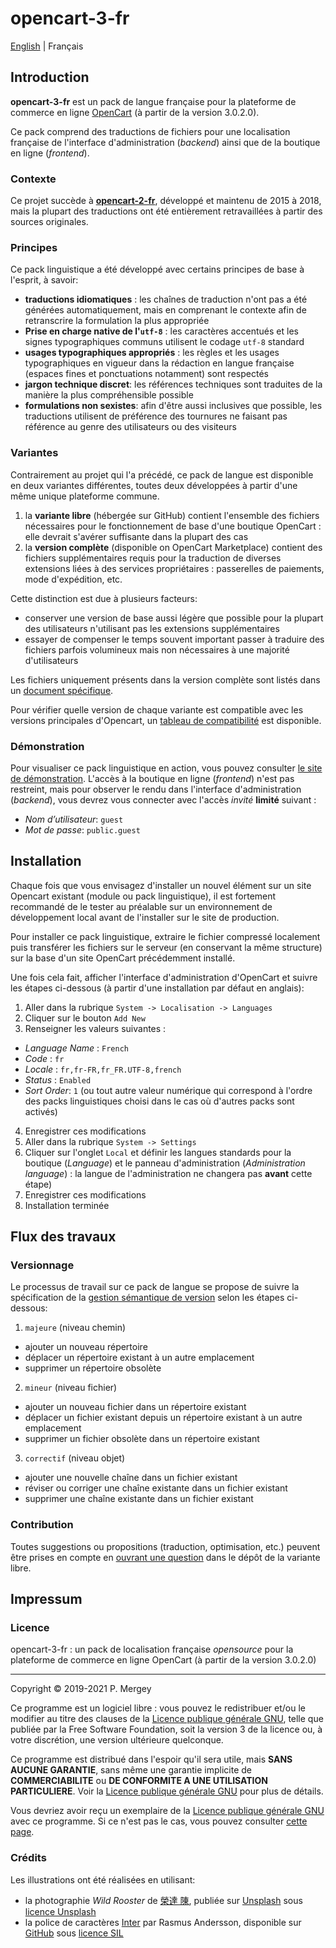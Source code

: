 # opencart-3-fr

[English](README.md) | Français

## Introduction

**opencart-3-fr** est un pack de langue française pour la plateforme de commerce en ligne [OpenCart](http://www.opencart.com/) (à partir de la version 3.0.2.0).

Ce pack comprend des traductions de fichiers pour une localisation française de l'interface d'administration (_backend_) ainsi que de la boutique en ligne (_frontend_).

### Contexte

Ce projet succède à [**opencart-2-fr**](https://github.com/gizmecano/opencart-2-fr/), développé et maintenu de 2015 à 2018, mais la plupart des traductions ont été entièrement retravaillées à partir des sources originales.

### Principes

Ce pack linguistique a été développé avec certains principes de base à l'esprit, à savoir:

- **traductions idiomatiques** : les chaînes de traduction n'ont pas a été générées automatiquement, mais en comprenant le contexte afin de retranscrire la formulation la plus appropriée
- **Prise en charge native de l'`utf-8`** : les caractères accentués et les signes typographiques communs utilisent le codage `utf-8` standard
- **usages typographiques appropriés** : les règles et les usages typographiques en vigueur dans la rédaction en langue française (espaces fines et ponctuations notamment) sont respectés
- **jargon technique discret**: les références techniques sont traduites de la manière la plus compréhensible possible
- **formulations non sexistes**: afin d'être aussi inclusives que possible, les traductions utilisent de préférence des tournures ne faisant pas référence au genre des utilisateurs ou des visiteurs

### Variantes

Contrairement au projet qui l'a précédé, ce pack de langue est disponible en deux variantes différentes, toutes deux développées à partir d'une même unique plateforme commune.

  1. la **variante libre** (hébergée sur GitHub) contient l'ensemble des fichiers nécessaires pour le fonctionnement de base d'une boutique OpenCart : elle devrait s'avérer suffisante dans la plupart des cas
  2. la **version complète** (disponible on OpenCart Marketplace) contient des fichiers supplémentaires requis pour la traduction de diverses extensions liées à des services propriétaires : passerelles de paiements, mode d'expédition, etc.

Cette distinction est due à plusieurs facteurs:

  - conserver une version de base aussi légère que possible pour la plupart des utilisateurs n'utilisant pas les extensions supplémentaires
  - essayer de compenser le temps souvent important passer à traduire des fichiers parfois volumineux mais non nécessaires à une majorité d'utilisateurs

Les fichiers uniquement présents dans la version complète sont listés dans un [document spécifique](cleavage.csv).

Pour vérifier quelle version de chaque variante est compatible avec les versions principales d'Opencart, un [tableau de compatibilité](compatibility.csv) est disponible.

### Démonstration

Pour visualiser ce pack linguistique en action, vous pouvez consulter [le site de démonstration](http://ocf.gizmecano.net/). L'accès à la boutique en ligne (_frontend_) n'est pas restreint, mais pour observer le rendu dans l'interface d'administration (_backend_), vous devrez vous connecter avec l'accès _invité_ **limité** suivant :

  - _Nom d’utilisateur_: `guest`
  - _Mot de passe_: `public.guest`

## Installation

Chaque fois que vous envisagez d'installer un nouvel élément sur un site Opencart existant (module ou pack linguistique), il est fortement recommandé de le tester au préalable sur un environnement de développement local avant de l'installer sur le site de production.

Pour installer ce pack linguistique, extraire le fichier compressé localement puis transférer les fichiers sur le serveur (en conservant la même structure) sur la base d'un site OpenCart précédemment installé.

Une fois cela fait, afficher l'interface d'administration d'OpenCart et suivre les étapes ci-dessous (à partir d'une installation par défaut en anglais):

1. Aller dans la rubrique `System -> Localisation -> Languages`
2. Cliquer sur le bouton `Add New`
3. Renseigner les valeurs suivantes :
  - _Language Name_ : `French`
  - _Code_ : `fr`
  - _Locale_ : `fr,fr-FR,fr_FR.UTF-8,french`
  - _Status_ : `Enabled`
  - _Sort Order_: `1` (ou tout autre valeur numérique qui correspond à l'ordre des packs linguistiques choisi dans le cas où d'autres packs sont activés)
4. Enregistrer ces modifications
5. Aller dans la rubrique `System -> Settings`
6. Cliquer sur l'onglet `Local` et définir les langues standards pour la boutique (_Language_) et le panneau d'administration (_Administration language_) : la langue de l'administration ne changera pas **avant** cette étape)
7. Enregistrer ces modifications
8. Installation terminée

## Flux des travaux

### Versionnage

Le processus de travail sur ce pack de langue se propose de suivre la spécification de la [gestion sémantique de version](https://semver.org/lang/fr/) selon les étapes ci-dessous:

1. `majeure` (niveau chemin)
  - ajouter un nouveau répertoire
  - déplacer un répertoire existant à un autre emplacement
  - supprimer un répertoire obsolète
2. `mineur` (niveau fichier)
  - ajouter un nouveau fichier dans un répertoire existant
  - déplacer un fichier existant depuis un répertoire existant à un autre emplacement
  - supprimer un fichier obsolète dans un répertoire existant
3. `correctif` (niveau objet)
  - ajouter une nouvelle chaîne dans un fichier existant
  - réviser ou corriger une chaîne existante dans un fichier existant
  - supprimer une chaîne existante dans un fichier existant

### Contribution

Toutes suggestions ou propositions (traduction, optimisation, etc.) peuvent être prises en compte en [ouvrant une question](https://github.com/gizmecano/opencart-3-fr/issues/new/choose) dans le dépôt de la variante libre.

## Impressum

### Licence

opencart-3-fr : un pack de localisation française _opensource_ pour la plateforme de commerce en ligne OpenCart (à partir de la version 3.0.2.0)

--------------------------------------------------------------------------------

Copyright © 2019-2021 P. Mergey

Ce programme est un logiciel libre : vous pouvez le redistribuer et/ou le modifier au titre des clauses de la [Licence publique générale GNU](LICENSE.md), telle que publiée par la Free Software Foundation, soit la version 3 de la licence ou, à votre discrétion, une version ultérieure quelconque.

Ce programme est distribué dans l'espoir qu'il sera utile, mais **SANS AUCUNE GARANTIE**, sans même une garantie implicite de **COMMERCIABILITE** ou **DE CONFORMITE A UNE UTILISATION PARTICULIERE**. Voir la [Licence publique générale GNU](LICENSE.md) pour plus de détails.

Vous devriez avoir reçu un exemplaire de la [Licence publique générale GNU](LICENSE.md) avec ce programme. Si ce n'est pas le cas, vous pouvez consulter [cette page](https://www.gnu.org/licenses/gpl-3.0.fr.html).

### Crédits

Les illustrations ont été réalisées en utilisant:
  - la photographie _Wild Rooster_ de [榮達 陳](https://unsplash.com/@dareen0987), publiée sur [Unsplash](https://unsplash.com/photos/iHzpnUYS3Zc) sous [licence Unsplash](https://unsplash.com/license)
  - la police de caractères [Inter](https://rsms.me/inter/) par Rasmus Andersson, disponible sur [GitHub](https://github.com/rsms/inter) sous [licence SIL](http://scripts.sil.org/OFL)
